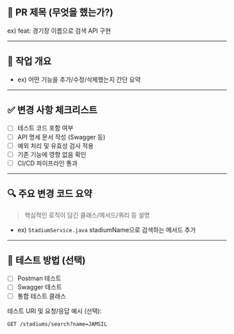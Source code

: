 ## 🚀 PR 제목 (무엇을 했는가?)
ex) feat: 경기장 이름으로 검색 API 구현

---

## 📌 작업 개요
- ex) 어떤 기능을 추가/수정/삭제했는지 간단 요약


---

## ✅ 변경 사항 체크리스트
- [ ] 테스트 코드 포함 여부
- [ ] API 명세 문서 작성 (Swagger 등)
- [ ] 예외 처리 및 유효성 검사 적용
- [ ] 기존 기능에 영향 없음 확인
- [ ] CI/CD 파이프라인 통과

---

## 🔍 주요 변경 코드 요약 
> 핵심적인 로직이 담긴 클래스/메서드/쿼리 등 설명
- ex)  `StadiumService.java`  stadiumName으로 검색하는 메서드 추가


---

## 🧪 테스트 방법 (선택)
- [ ] Postman 테스트
- [ ] Swagger 테스트
- [ ] 통합 테스트 클래스

테스트 URI 및 요청/응답 예시 (선택):

```http
GET /stadiums/search?name=JAMSIL